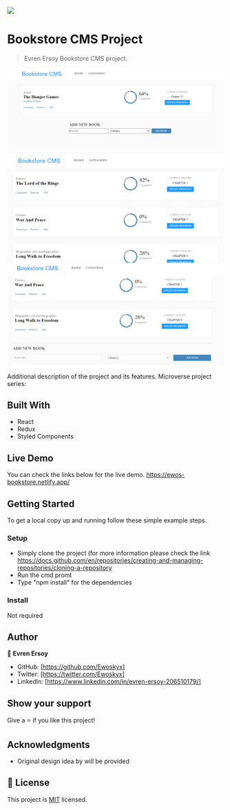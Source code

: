 ![](https://img.shields.io/badge/Microverse-blueviolet)

# Bookstore CMS Project

> Evren Ersoy Bookstore CMS project.

![screenshot](./BookstoreCMS.PNG) <br>
![screenshot-2](./BookstoreCMS3.PNG) <br>
![screenshot-3](./BookstoreCMS4.PNG) <br>

Additional description of the project and its features.
Microverse project series:

## Built With

- React
- Redux
- Styled Components


## Live Demo

You can check the links below for the live demo.
https://ewos-bookstore.netlify.app/

## Getting Started

To get a local copy up and running follow these simple example steps.

### Setup
- Simply clone the project (for more information please check the link https://docs.github.com/en/repositories/creating-and-managing-repositories/cloning-a-repository
- Run the cmd promt
- Type "npm install" for the dependencies

### Install

Not required



## Author

👤 **Evren Ersoy**

- GitHub: [https://github.com/Ewoskyx]
- Twitter: [https://twitter.com/Ewoskyx]
- LinkedIn: [https://www.linkedin.com/in/evren-ersoy-206510179/]

## Show your support

Give a ⭐️ if you like this project!

## Acknowledgments

- Original design idea by will be provided


## 📝 License
This project is [MIT](./MIT.md) licensed.
